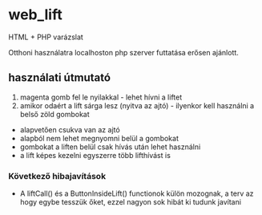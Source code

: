 # web_lift
HTML + PHP varázslat

Otthoni használatra localhoston php szerver futtatása erősen ajánlott.

## használati útmutató

1. magenta gomb fel le nyilakkal - lehet hívni a liftet
2. amikor odaért a lift sárga lesz (nyitva az ajtó) - ilyenkor kell használni a belső zöld gombokat

- alapvetően csukva van az ajtó
- alapból nem lehet megnyomni belül a gombokat
- gombokat a liften belül csak hívás után lehet használni
- a lift képes kezelni egyszerre több lifthívást is

### Következő hibajavítások
- A liftCall() és a ButtonInsideLift() functionok külön mozognak, a terv az hogy egybe tesszük őket, ezzel nagyon sok hibát ki tudunk javítani
